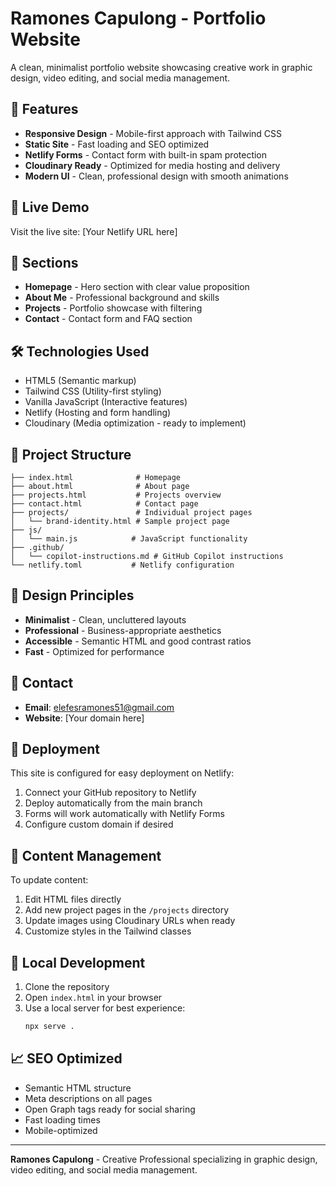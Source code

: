 # Ramones Capulong - Portfolio Website

A clean, minimalist portfolio website showcasing creative work in graphic design, video editing, and social media management.

## 🌟 Features

- **Responsive Design** - Mobile-first approach with Tailwind CSS
- **Static Site** - Fast loading and SEO optimized
- **Netlify Forms** - Contact form with built-in spam protection
- **Cloudinary Ready** - Optimized for media hosting and delivery
- **Modern UI** - Clean, professional design with smooth animations

## 🚀 Live Demo

Visit the live site: [Your Netlify URL here]

## 📱 Sections

- **Homepage** - Hero section with clear value proposition
- **About Me** - Professional background and skills
- **Projects** - Portfolio showcase with filtering
- **Contact** - Contact form and FAQ section

## 🛠️ Technologies Used

- HTML5 (Semantic markup)
- Tailwind CSS (Utility-first styling)
- Vanilla JavaScript (Interactive features)
- Netlify (Hosting and form handling)
- Cloudinary (Media optimization - ready to implement)

## 📂 Project Structure

```
├── index.html              # Homepage
├── about.html              # About page
├── projects.html           # Projects overview
├── contact.html            # Contact page
├── projects/               # Individual project pages
│   └── brand-identity.html # Sample project page
├── js/
│   └── main.js            # JavaScript functionality
├── .github/
│   └── copilot-instructions.md # GitHub Copilot instructions
└── netlify.toml           # Netlify configuration
```

## 🎨 Design Principles

- **Minimalist** - Clean, uncluttered layouts
- **Professional** - Business-appropriate aesthetics
- **Accessible** - Semantic HTML and good contrast ratios
- **Fast** - Optimized for performance

## 📧 Contact

- **Email**: elefesramones51@gmail.com
- **Website**: [Your domain here]

## 🚀 Deployment

This site is configured for easy deployment on Netlify:

1. Connect your GitHub repository to Netlify
2. Deploy automatically from the main branch
3. Forms will work automatically with Netlify Forms
4. Configure custom domain if desired

## 📝 Content Management

To update content:

1. Edit HTML files directly
2. Add new project pages in the `/projects` directory
3. Update images using Cloudinary URLs when ready
4. Customize styles in the Tailwind classes

## 🔧 Local Development

1. Clone the repository
2. Open `index.html` in your browser
3. Use a local server for best experience:
   ```bash
   npx serve .
   ```

## 📈 SEO Optimized

- Semantic HTML structure
- Meta descriptions on all pages
- Open Graph tags ready for social sharing
- Fast loading times
- Mobile-optimized

---

**Ramones Capulong** - Creative Professional specializing in graphic design, video editing, and social media management.
